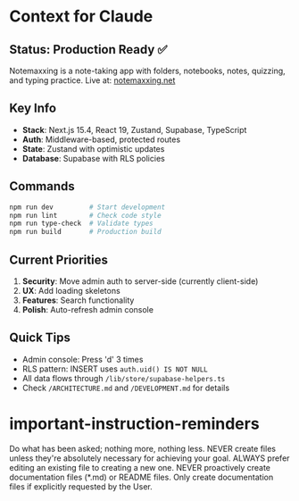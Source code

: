 # Context for Claude

## Status: Production Ready ✅

Notemaxxing is a note-taking app with folders, notebooks, notes, quizzing, and typing practice.
Live at: [notemaxxing.net](https://notemaxxing.net)

## Key Info

- **Stack**: Next.js 15.4, React 19, Zustand, Supabase, TypeScript
- **Auth**: Middleware-based, protected routes
- **State**: Zustand with optimistic updates
- **Database**: Supabase with RLS policies

## Commands

```bash
npm run dev         # Start development
npm run lint        # Check code style
npm run type-check  # Validate types
npm run build       # Production build
```

## Current Priorities

1. **Security**: Move admin auth to server-side (currently client-side)
2. **UX**: Add loading skeletons
3. **Features**: Search functionality
4. **Polish**: Auto-refresh admin console

## Quick Tips

- Admin console: Press 'd' 3 times
- RLS pattern: INSERT uses `auth.uid() IS NOT NULL`
- All data flows through `/lib/store/supabase-helpers.ts`
- Check `/ARCHITECTURE.md` and `/DEVELOPMENT.md` for details

# important-instruction-reminders

Do what has been asked; nothing more, nothing less.
NEVER create files unless they're absolutely necessary for achieving your goal.
ALWAYS prefer editing an existing file to creating a new one.
NEVER proactively create documentation files (\*.md) or README files. Only create documentation files if explicitly requested by the User.
